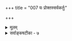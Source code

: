 +++
title = "007 यः प्रोक्तस्सर्वकर्तुः"

+++
<details><summary>मूलम्</summary>

यः प्रोक्तस्सर्वकर्तुः परमखिलतनोर्नापरं किञ्चिदस्तीत्यस्यैव स्यादनुक्त्योत्तरतरकथनं न त्वितोऽन्यस्य बाधात् ।  
विश्वव्याप्तस्य तस्योचितमुपधिपरिच्छेदनादुन्मितत्वं स्वस्यैव प्रापकत्वादशिथिलचिदचिद्धारणाच्चैष सेतुः ॥ ७ ॥
</details>

<details><summary>सर्वाङ्कषटीका - ७</summary>

`ननु ‘तेनेदं पूर्णं पुरुषेण सर्वम्' (श्वे. 3-9) इति पुरुषशब्दवाच्यस्य विष्णोः सर्वव्यापकत्वमुक्त्वा, ‘ततो यदुत्तरतरं तदरूपमनामयम् ' ( 10 ) इति पुरुषशब्दवाच्याद्विष्णोः उत्कृष्टं प्रस्तुत्य 'एतद्विदुरमृतास्ते भवन्ति' (11) इति तद्ज्ञानस्यामृतत्वहेतुत्वकथनात्, विष्णोस्सर्वोत्तमत्वं कथमित्याक्षेपं पराधिकरणार्थ (ब.सू.3- 2-20) प्रदर्शनेन परिहरतियः प्रोक्त इत्यादिना । 'यस्मात्परं नापरमस्ति किञ्चिद्यस्मान्नाणीयो न ज्यायोऽस्ति कश्चित् । वृक्ष इव स्तब्धो दिवि तिष्ठत्येकस्तेनेदं पूर्णं पुरुषेण सर्वम् ॥' (श्वे. 3-9, म. ना. 10-23) इति वाक्यं महानारायणीयेऽपि श्रूयते । तत्तु नारायणपारम्यपरमिति सर्वविदितम् ॥ 

कथ्यतां तव गोष्ठ्यां, भोः ! ननु जागर्ति दीक्षितः । जानामि, किन्तु श्रीकण्ठसमालोचनमीक्ष्यताम् ॥ न दृष्टमत एवैवं क्रन्दसे कूपभेकवत् । गूढार्थसंग्रहाद्यं वा वीक्ष्यतां सावधानतः ॥ 

प्रकृतमनुसराम : - 'यस्मादपरं परं नास्ति' इत्येवार्थोऽत्र विवक्षितः । 'यस्मादपरमपि, परमपि नास्ति' इत्यर्थवर्णनं तु चकाराद्यभावान्न घटते । अतोऽपरनिषेधाज्जगन्मिथ्यात्वादेर्नावकाशः । 'न तत्समचाभ्यधिकश्च दृश्यते' (श्वे.6-8 ) इति समाधिकनिषेधस्यैव कर्तव्यत्वात् । परसंमतजगन्मिथ्यात्ववादस्यावैज्ञानिकत्वेनापरवस्तुनिषेधासंभवाच्च । अतः 'अपरम्' इत्यनेन सदृशवस्त्वन्तरनिषेध एव स्वरसः । किञ्च 



368 

‘अपरम्’ इत्यस्य नञ्तत्पुरुषत्वात्, तत्सदृशचेतनान्तरप्रतीतिरेव प्रामाणिकी । किञ्च पुरुषपदस्य वैदिकैः विष्णुपरताया एवाङ्गीकारादपि इदं विष्णुपारम्यपरमेव । श्वेताश्वतरेऽपि 'यो ब्रह्माणं विदधाति पूर्वम्' (श्वे. 6- 18 ) इति चतुर्मुखस्रष्टृत्वाभिधानात् विष्णुपरमेव तदित्यादिकं तत्रैव द्रष्टव्यम् ॥ 

परं त्वत्रैव दुर्बुद्धे ! प्रपातं नैव पश्यसि । अन्यस्य पुरुषाद्विष्णोः परमस्तीति हि श्रुतम् ॥ 

'तेनेदं पूर्णं पुरुषेण' इत्युक्त्वा ' ततो यदुत्तरतरं तदरूपमनामयम् । एतद्विदुरमृतास्ते भवन्त्यथेतरे दुःखमेवापि यन्ति' (श्वे. 3-10) इति श्रूयते । **ततः** = पुरुषपदवाच्यात् विष्णोः **उत्तरतरम्** = उत्तमं यत्, तत् अरूपम्, **अनामयम्** =नामरूपरहितम् । 'यत् नामरूपवत्, तत् दोषवत्' इति हि व्याप्तिः । अत एव ये एतद्विदुः, त एव अमृता भवन्ति । **अथ** = अथ च इतरे दुःखमेव **यन्त्यपि** = प्राप्नुवन्ति च इत्यर्थः । तथा च पुरुषादन्यस्य ज्ञानमेवामृतत्वसाधनम्, नेतरज्ञानमिति स्पष्टं विष्णोः अवरत्वश्रवणात्, कथं तस्य परमात्मत्वमुच्यते ? तदेतन्निराकरोति - य इत्यादि । **सर्वकर्तुः** = ' यस्मात्' इत्यनुवादसिद्धस्य जगत्कारणस्य अत एव **अखिलतनोः** = सर्वशरीरिणः, पुरुषपदस्य तदर्थवत्त्वात्; अपरम् - अन्यत् **परम्** = उत्कृष्टम् किञ्चित् नास्ति इति यः प्रोक्तः, पुरुषपददृष्ट्या पुल्लिङ्गनिर्देशः । **तस्यैव** = समाधिकरहितस्य तस्यैव पुरुषस्य अनूक्त्या ततः इति **उत्तरकथनम्** = सर्वोत्तरत्वकथनम् स्यात् । **इतः** = पूर्वोक्तात् पुरुषात् अन्यस्य तु **न** = नोत्तरत्वकथनम् । कुतः ? **बाधात्** = पूर्वापरविरोधात् । यस्मादन्यत् परं नास्तीत्युक्त्वा, ततः यत् उत्तरतरम् इति कथनं हि उन्मत्तप्रलापायेत । अतः 'ततः' इति नावधौ पञ्चमी, किन्तु हेतौ । तस्मात् कारणादित्यर्थः । यस्मात् पुरुषपदवाच्यादन्यत् उत्कृष्टं नास्ति, तस्मादेव यत् **उत्तरतरम्** = सर्वोत्तमं पुरुषतत्त्वमेव ये विदुः, त एव अमृता भवन्ति, नेतरे 'तमेव विदित्वातिमृत्युमेति' (श्वे. 3-8) 'य एतद्विदुरमृतास्ते भवन्ति' (श्वे. 3-10) इतिमन्त्रद्वयमध्ये वर्तमानस्यास्यान्यथाव्याख्यानं कथं घटेतेत्यर्थः ॥ 



परमात्मा हि सर्वत्र वर्तमानोऽपि तत्तद्गतदोषैर्न लिप्यत इति 'संभोगप्राप्तिरिति चेन्न वैशेष्यात् ' ( ब्र. सू. 1-2-8) 'न स्थानतोऽपि परस्य ' ( ब्र.सू. 3-2-11) इति सूत्राभ्यां स्थापितम् । 'सं' इत्येकीकारे । जीवेन सह परमात्मनोऽपि समानभोगप्राप्तिः सुखदुःखानुभवापत्तिः जीववदन्तर्वर्तमानत्वात्, इति चेत्, न । कुतः ? **वैशेष्यात्** = 'विशेष एव वैशेष्यम्' स्वार्थिकः ष्यञ्, विशेषादित्यर्थः । उभयोरप्येकशरीरान्तर्तितित्वेऽपि अस्ति भयोर्विशेषः, कर्मवश्यत्वावश्यत्वरूपः । जीवात्मनश्शरीरान्तर्वर्तित्वं कर्मकृतं भोगार्थ - मेव । परमात्मनस्तु न कर्मकृतम्, किन्तु सर्वान्तर्यामित्वकृतम् । अतो न परमात्मनस्सुखदुःखोपभोगप्रसक्तिः । तथा हि श्रुतिः - 'द्वा सुपर्णा सयुजा सखाया समानं वृक्षं परिषस्वजाते । तयोरन्यः पिप्पलं स्वाद्वत्ति अनश्नन्नन्यो अभिचाकशीति ॥' (मुं. 3-1-1, श्वे. 4-6 ) इति । **पिप्पलम्** = अश्वत्थवृक्षफलम् । संसारस्यास्य ‘एषोऽश्वत्थस्सनातनः” इत्यादावश्ववृक्षत्वेन निरूपणात् सांसारिकं कर्मफलं पिप्पलमित्युच्यते ॥ 

T 

एवं विशेषसत्त्वेन कर्मकृतभोगाभावेऽपि, जीवदेहस्य स्वतोऽपुरुषार्थत्वात्, तत्संबन्धेन परमात्मनो हेयसंबन्धोऽवर्जनीय एव हि । पूयरक्तादिसंसर्ग : हेय इति हि धर्मशास्त्रविदः इत्यत्रोक्तम् - न स्थानतोऽ 

369 



विश्वव्याप्तस्य तस्योचितमुपधिपरिच्छेदनादुन्मितत्वम् 

स्वस्यैव प्रापकत्वादशिथिलचिदचिद्धारणाच्चैष सेतुः ॥7॥ 

पीति । तत्रतत्रावस्थानप्रयुक्तोऽपि दोषः परमात्मनो न भवत्येव । तदप्युक्तम् - अन्तर्यामिब्राह्मणे प्रतिपर्यायम्- ‘अन्तर्याम्यमृतः” इति । अन्यत्रापि 'सूर्यो यथा सर्वलोकस्य चक्षुर्न लिप्यते चाक्षुषैर्बाह्यदोषैः । एकस्तथा 

T 

सर्वभूतान्तरात्मा न लिप्यते लोकदुःखेन बाह्य : ' (कठ. 2-3-11) इति । बाह्यः -- **लोकबाह्यः** = लोकविलक्षण इत्यर्थः । अचिन्त्यस्याप्रमेयस्य परमात्मनः केवललौकिकबुद्ध्या दोषारोपणम् आरोपयितुरज्ञानं प्रकटयेत् अतः परमात्मनो न दोषस्पर्श इति भावः ॥ 

एवं नारायणपदवाच्यात् जगत्कारणाद्विष्णोः परं तत्त्वं नास्तीति प्रतिपाद्य तत्प्रसङ्गात् पराधिकरणे (ब्र. सू. 3-2-6) प्रोक्तानन्यानपि विचारान् प्रकृतार्थपोषणाय सङ्गृह्णाति - विश्वव्याप्तस्येत्यादिना । 'नित्यं विभुं सर्वगतम्' (मुं.1-1-6) इति विभुत्वेन सर्वगतत्वेन च श्रुतस्य परमात्मनः 'पादोऽस्य विश्वा भूतानि' (पु.सू.) 'चतुष्पाद्ब्रह्म' (छां.3-18-2 ) इत्यादिना सावयवत्वादिधर्माणां विरुद्धत्वात् जगत्कारणभूतात् परिमितात् ब्रह्मणोऽन्यत् अपरिमितं तत्त्वमस्ति इति चेत्, **विश्वव्याप्तस्य** = विभोरपि **उपधिपरिच्छेदनात्** = पादाद्युपाधिभिः परिमितत्वसंभवात् उन्मितत्वम् **उचितम्** = अत्यन्तपरिमितत्वमप्यविरुद्धम् । सर्वत्र वर्तमानस्याप्याकाशस्य ‘घटाकाशः’ ‘मठाकाशः’ इत्याद्युपाधिसंबन्धवशात्परिमितत्वव्यवहारो हि दृश्यते । तद्वत् परब्रह्मणोऽपि स्वतोऽपरिच्छिन्नस्य औपाधिकपरिच्छेदवर्णनमप्यविरुद्धम् ॥ 

MPPE 

एवं 'एतं सेतुं तीर्त्वान्धस्सन्ननन्धो भवति' (छां. 8-4-2 ) इति 'य आत्मा' इति पूर्वप्रकृतं परमात्मानम् ‘एतम्' इति निर्दिश्य, ' तीर्त्वा' इति तस्य तरितव्यत्वेन कथनात् पूर्वप्रकृतात् परमात्मनो भिन्नं उत्तमं वस्त्वस्तीति चेत् ; अत्रापि ' तीर्त्वा' इति तरितव्यत्वं नोच्यते । किन्तु 'तीर्णवेदान्तः ' ' वेदान्तं तरति' इत्यादाविव प्राप्यत्वमेव तरतिधातोरर्थः । अतः एतं **सेतुम्** = परमात्मानम् **तीर्त्वा** = प्राप्य इत्येवार्थो विवक्षित इति न विरोधः ॥ 

TTE 

अि 

ननु 'अमृतस्यैष सेतुः' (मुं.2-2-5) इति, एषः परमात्मा **अमृतस्य** = **अमृतत्वप्राप्तेः** = मोक्षप्राप्तेः **सेतुः** = साधनभूत इत्युच्यते । लोकेऽपि हि पारगमनसाधनमेव सेतुशब्दार्थ : प्रसिद्धः । अतः प्रापकात् सेतुभूतात् जगत्कारणात् प्राप्यम् अमृतरूपं वस्त्वन्यदेवेति, जगत्कारणव्यतिरिक्तं तत्त्वान्तरमस्तीति चेत्, स्वस्यैव **प्रापकत्वात्** = स्वप्राप्तेः स्वयमेव साधनरूपत्वात् न दोषः । 'नायमात्मा प्रवचनेन लभ्यो न मेधया न बहुना श्रुतेन । यमेवैष वृणुते तेन लभ्यः' (कठ. 1-2-23, मुं. 3-2-3 ) इति प्रवचनादीनां परमात्मप्राप्तिसाधनत्वं निषिध्य, सः यं वृणुते तेनैव स लभ्य इति परमात्मेच्छाधीनत्वं तत्प्राप्तेः स्पष्टमभिधीयते । एषः उपासकः यं परमात्मानं वृणुते तेनैवोपासकेन स लक्ष्य इति व्याख्यानं तु ( शं) तत्कालानुगुणम् । यत्तच्छब्दयोरेकत्र प्रयुक्तयोः एकार्थबोधनस्वारस्यविरुद्धं च । अधिकमन्यत्र ॥ 

TEE 



370 

ननु कथमेकस्यैव साधनत्वं साध्यत्वं च सङ्गच्छेयाताम् । सिद्धस्य खलु साधनत्वम्, असिद्धस्य च साध्यत्वम् । सदैव सिद्धं हि ब्रह्म तत्कथं साधनं भवेत् ? इति चेत्, नित्यसिद्धं ब्रह्म वा कथं फलं भवेत्, फलं हि साध्यम् । 'सिद्धं साध्यायोपदिश्यते' इति हि न्यायः । स्वरूपतस्सिद्धं ब्रह्म न फलम्, किन्तु ब्रह्मप्राप्तिरेव फलमिति चेत्, नित्यविभोर्ब्रह्मणस्सदाप्राप्तत्वेन तत्प्राप्तिर्वा कथं फलं भवेत् । प्राप्तिर्न केवलं संबन्धः, तस्य सदातनत्वात् । किन्तु **विशिष्टरूपेण** = ज्ञातत्वरूपेण पूर्वं तस्याप्राप्तत्वात् कण्ठचामीकरन्यायेन यदि फलत्वम्, तर्हि तथैव विशिष्टेन रूपेण साधनत्वमपि युज्येतैव । किं तद्विशिष्टं रूपमिति चेत्, ‘यमेवैष वृणुते' इत्युक्तवरणपदवाच्यसंकल्पविशेषविशिष्टमेव साधनं रूपमिति पश्यतु भवान् । 'हार्दानुगृहीतः ' ( ब्र. सू. 4-2-16) इति सूत्रं च स्मरतु भवान् । प्राप्यं विशिष्टं रूपं कीदृशमिति चेत्, देशविशेषो वा ज्ञानविशेषो वा तत्राप्यस्ति विशेष इति तत्प्रकरणे द्रष्टव्यम् । अतश्च प्राप्यस्यैव प्रापकत्वमप्यविरुद्धमेवेति न जगत्कारणादन्यत्परमस्ति । ' एषः' इति 'जानथ' इत्युक्तं ज्ञानमेव गृह्यत ( शं) इति कुतो न भवेत् ? भविष्यति तदा, यदि 'तम्' 'एकम्' इति पुंल्लिङ्गान्तपदद्वयेन प्रधानविशेष्यं न निरदैक्षत् । आख्यातेनावरुद्धस्य कथं वा एष इति पुल्लिङ्गान्तपदेन ग्रहणम् । अतस्तथा व्याख्यानं तत्कालानुगुणं ‘यमेवैष वृणुते तेन लभ्यः' इति वा यदि नाभविष्यद्दैवी वाक् । अत एष इति ब्रह्मैव । ‘अमृतस्य परं सेतुम् ' (वे. 6-19) इति श्रुतिर्वा कथं पीड्येत । 'श्वेताश्वतरः' (श्वे. 6- 21) इति ऋषेर्नाम वा कथं भवेत् । श्वेताश्वेन तरतीति श्वेताश्वतरः इति हि व्युत्पत्तिः । श्वेताश्वः हयवदनो भगवान् । 'यो ब्रह्माणं विदधाति पूर्वं यो वै वेदांश्च प्रहिणोति तस्मै' (श्वे. 6 - 18 ) इति भगवतो हयग्रीवस्य स्पष्टं प्रत्यभिज्ञानम् । अन्ततः फलमत उपपत्तेः (ब्र.सू. 3-2-37) इति बादरायणसूत्रस्य वा का गतिः? अस्यान्यथा व्याख्यानादिकं तु पूर्वमेव (जीव. 25) परिशीलितम् । 'ईश्वरप्रसादात् संसिद्धस्य' (ब्र.सू.3-2-5 शं.) इति भवदाचार्यभाष्यं वा विलोक्यताम् । सगुणविद्याविषयमिदमित्यादिकं तु बौद्ध पच्छन्दनार्थमेवेति समये स्पष्टीभविष्यति ॥ 

सेतुत्वव्यपदेशस्य हेत्वन्तरमपि प्रदर्शयति-अशिथिलेत्यादि । अशिथिलं यथा तथा चिदचिदादीनां **धारणाच्च** =व्यवस्थापनाचेत्यर्थः । एष सेतुर्विधारण एषां लोकानामसंभेदाय' (छां. 8-4-1) इति सकललोकानामसंकीर्णतया व्यवस्थापनाच्च । 'षिञ् बन्धने' इत्यस्मादौणादिकश्शब्दः सेतुरिति । **संभेदः** =साङ्कर्यम् । **असंभेदाय** = असाङ्कर्याय । यथा च वटादिबीजं विकसत्, स्वान्तर्निगूढं निहितं पत्रपुष्पफलादिजातमसङ्कीर्णमेव विकासयति, तथा प्रलयकाले हि स्वस्मिन्नेकीभूतम्, चेतनाचेतनात्मकं सर्वं जगत्, पुनस्सृष्टिकालेऽसङ्कीर्णतया तथैव व्यवस्थापयतीति एषः सेतुरित्युच्यते । लोके हि सेतुर्जलबन्धनार्थं निर्मीयते, अव्यवस्थितप्रवाहेण सर्वमेकं माभूदिति । तत्र मार्गव्यवस्थापनं त्वानुषङ्गिकम् । अतः जगत्कारणादन्यत् उत्कृष्टं तत्त्वान्तरं नास्त्येव । एतेन सगुणमेव जगत्कारणम्, अपरं च ब्रह्म । तदतिरिक्तं निर्गुणमेव परं ब्रह्मेत्यादिकं सूत्रकाराशयविरुद्धमिति स्पष्टम् । अतः जगत्कारणादन्यन्निर्गुणं ब्रह्म नास्तीत्येवार्थः ॥ ७ ॥
</details>
